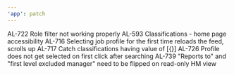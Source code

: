 ```yaml
---
'app': patch
---
```


AL-722 Role filter not working properly
AL-593 Classifications - home page accessibility
AL-716 Selecting job profile for the first time reloads the feed, scrolls up
AL-717 Catch classifications having value of [{}]
AL-726 Profile does not get selected on first click after searching
AL-739 "Reports to" and "first level excluded manager" need to be flipped on read-only HM view
